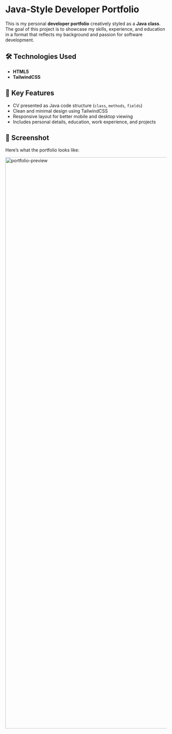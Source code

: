 # Java-Style Developer Portfolio

This is my personal **developer portfolio** creatively styled as a **Java class**. The goal of this project is to showcase my skills, experience, and education in a format that reflects my background and passion for software development.

## 🛠️ Technologies Used

- **HTML5**
- **TailwindCSS**

## 🎯 Key Features

- CV presented as Java code structure (`class`, `methods`, `fields`)
- Clean and minimal design using TailwindCSS
- Responsive layout for better mobile and desktop viewing
- Includes personal details, education, work experience, and projects

## 📸 Screenshot

Here’s what the portfolio looks like:


<img width="1920" height="1786" alt="portfolio-preview" src="https://github.com/user-attachments/assets/c6d729ae-dea2-440c-80e2-8ddf3d36209c" />
